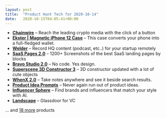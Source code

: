 ```yaml
---
layout: post
title:  "Product Hunt Tech for 2020-10-14"
date:   2020-10-15T04:05:41+00:00
---
```


* **[Chainwire](https://www.producthunt.com/posts/chainwire?utm_campaign=producthunt-api&utm_medium=api-v2&utm_source=Application%3A+Daily+Digest+RSS+v2+%28ID%3A+29748%29)** – Reach the leading crypto media with the click of a button
* **[Ekster | Magnetic iPhone 12 Case](https://www.producthunt.com/posts/ekster-magnetic-iphone-12-case?utm_campaign=producthunt-api&utm_medium=api-v2&utm_source=Application%3A+Daily+Digest+RSS+v2+%28ID%3A+29748%29)** – This case converts your phone into a full-fledged wallet.
* **[Welder](https://www.producthunt.com/posts/welder-2?utm_campaign=producthunt-api&utm_medium=api-v2&utm_source=Application%3A+Daily+Digest+RSS+v2+%28ID%3A+29748%29)** – Record HQ content (podcast, etc..) for your startup remotely
* **[SaaS Pages 2.0](https://www.producthunt.com/posts/saas-pages-2-0?utm_campaign=producthunt-api&utm_medium=api-v2&utm_source=Application%3A+Daily+Digest+RSS+v2+%28ID%3A+29748%29)** – 1200+ Screenshots of the best SaaS landing pages by blocks
* **[Bravo Studio 2.0](https://www.producthunt.com/posts/bravo-studio-2-0?utm_campaign=producthunt-api&utm_medium=api-v2&utm_source=Application%3A+Daily+Digest+RSS+v2+%28ID%3A+29748%29)** – No code. Yes design.
* **[Superscene 3D Constructor 3](https://www.producthunt.com/posts/superscene-3d-constructor-3?utm_campaign=producthunt-api&utm_medium=api-v2&utm_source=Application%3A+Daily+Digest+RSS+v2+%28ID%3A+29748%29)** – 3D constructor updated with a lot of cute objects
* **[WhenX 2.0](https://www.producthunt.com/posts/whenx-2-0?utm_campaign=producthunt-api&utm_medium=api-v2&utm_source=Application%3A+Daily+Digest+RSS+v2+%28ID%3A+29748%29)** – Take notes anywhere and see it beside search results.
* **[Product Idea Prompts](https://www.producthunt.com/posts/product-idea-prompts?utm_campaign=producthunt-api&utm_medium=api-v2&utm_source=Application%3A+Daily+Digest+RSS+v2+%28ID%3A+29748%29)** – Never again run out of product ideas.
* **[Influencer Sphere](https://www.producthunt.com/posts/influencer-sphere?utm_campaign=producthunt-api&utm_medium=api-v2&utm_source=Application%3A+Daily+Digest+RSS+v2+%28ID%3A+29748%29)** – Find brands and influencers that match your style with AI.
* **[Landscape](https://www.producthunt.com/posts/landscape?utm_campaign=producthunt-api&utm_medium=api-v2&utm_source=Application%3A+Daily+Digest+RSS+v2+%28ID%3A+29748%29)** – Glassdoor for VC

… and [18 more](https://www.producthunt.com/tech) products